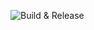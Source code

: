 ![Build & Release](https://github.com/TangoWorldWide/AmbientSounds/workflows/Build%20&%20Release/badge.svg)
